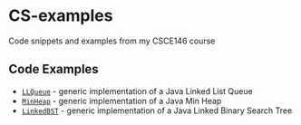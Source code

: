 # CS-examples
Code snippets and examples from my CSCE146 course

## Code Examples
- [`LLQueue`](https://github.com/hmontUSC/CSCE146-examples/tree/main/LLQueue) - generic implementation of a Java Linked List Queue
- [`MinHeap`](https://github.com/hmontUSC/CSCE146-examples/tree/main/MinHeap) - generic implementation of a Java Min Heap
- [`LinkedBST`](https://github.com/hmontUSC/CSCE146-examples/tree/main/LinkedBST) - generic implementation of a Java Linked Binary Search Tree

